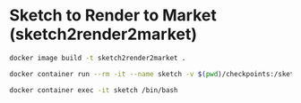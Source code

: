 # Sketch to Render to Market (sketch2render2market)


```bash
docker image build -t sketch2render2market .

docker container run --rm -it --name sketch -v $(pwd)/checkpoints:/sketch2render2market/checkpoints -v $(pwd)/results:/sketch2render2market/results sketch2render2market

docker container exec -it sketch /bin/bash

```

